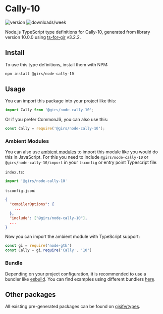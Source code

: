 
# Cally-10

![version](https://img.shields.io/npm/v/@girs/node-cally-10)
![downloads/week](https://img.shields.io/npm/dw/@girs/node-cally-10)


Node.js TypeScript type definitions for Cally-10, generated from library version 10.0.0 using [ts-for-gir](https://github.com/gjsify/ts-for-gir) v3.2.2.


## Install

To use this type definitions, install them with NPM:
```bash
npm install @girs/node-cally-10
```

## Usage

You can import this package into your project like this:
```ts
import Cally from '@girs/node-cally-10';
```

Or if you prefer CommonJS, you can also use this:
```ts
const Cally = require('@girs/node-cally-10');
```

### Ambient Modules

You can also use [ambient modules](https://github.com/gjsify/ts-for-gir/tree/main/packages/cli#ambient-modules) to import this module like you would do this in JavaScript.
For this you need to include `@girs/node-cally-10` or `@girs/node-cally-10/import` in your `tsconfig` or entry point Typescript file:

`index.ts`:
```ts
import '@girs/node-cally-10'
```

`tsconfig.json`:
```json
{
  "compilerOptions": {
    ...
  },
  "include": ["@girs/node-cally-10"],
  ...
}
```

Now you can import the ambient module with TypeScript support: 

```ts
const gi = require('node-gtk')
const Cally = gi.require('Cally', '10')
```


### Bundle

Depending on your project configuration, it is recommended to use a bundler like [esbuild](https://esbuild.github.io/). You can find examples using different bundlers [here](https://github.com/gjsify/ts-for-gir/tree/main/examples).

## Other packages

All existing pre-generated packages can be found on [gjsify/types](https://github.com/gjsify/types).

